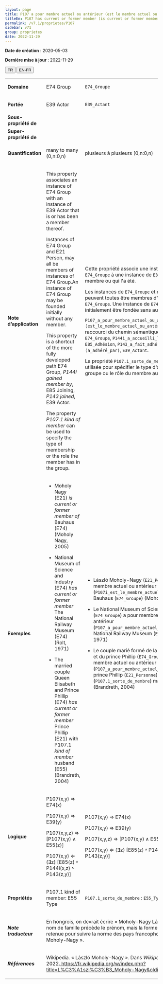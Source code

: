 ```yaml
---
layout: page
title: P107 a pour membre actuel ou antérieur (est le membre actuel ou antérieur de)
titleEn: P107 has current or former member (is current or former member of) - a pour membre actuel ou antérieur (est le membre actuel ou antérieur de)
permalink: /v7.1/proprietes/P107
sidebar: v71
group: proprietes
date: 2022-11-29
---
```


**Date de création** : 2020-05-03

**Dernière mise à jour** : 2022-11-29

<div class="lang-buttons">
  <button id="fr" class="activate">FR</button>
  <button id="en-fr">EN-FR</button>
</div>

<table>
				<tbody>
				<tr>
					<td><strong>Domaine</strong></td>
					<td class="en"><p>E74 Group</p>
							</td>
						<td><p><code class="language-plaintext highlighter-rouge">E74_Groupe</code></p>
							</td>
						</tr>
					<tr>
					<td><strong>Portée</strong></td>
					<td class="en"><p>E39 Actor</p>
							</td>
						<td><p><code class="language-plaintext highlighter-rouge">E39_Actant</code></p>
							</td>
						</tr>
					<tr>
					<td><strong>Sous-propriété de</strong></td>
					<td class="en"><p></p>
							</td>
						<td><p></p>
							</td>
						</tr>
					<tr>
					<td><strong>Super-propriété de</strong></td>
					<td class="en"><p></p>
							</td>
						<td><p></p>
							</td>
						</tr>
					<tr>
					<td><strong>Quantification</strong></td>
					<td class="en"><p>many to many (0,n:0,n)</p>
							</td>
						<td><p>plusieurs à plusieurs (0,n:0,n)</p>
							</td>
						</tr>
					<tr>
					<td><strong>Note d’application</strong></td>
					<td class="en"><p>This property associates an instance of E74 Group with an instance of E39 Actor that is or has been a member thereof. </p>
							<p>Instances of E74 Group and E21 Person, may all be members of instances of E74 Group.An instance of E74 Group may be founded initially without any member. </p>
							<p>This property is a shortcut of the more fully developed path E74 Group, <em>P144i gained member by</em>, E85 Joining, <em>P143 joined</em>, E39 Actor. </p>
							<p>The property <em>P107.1 kind of member</em> can be used to specify the type of membership or the role the member has in the group. </p>
							</td>
						<td><p>Cette propriété associe une instance de <code class="language-plaintext highlighter-rouge">E74_Groupe</code> à une instance de <code class="language-plaintext highlighter-rouge">E39_Actant</code> qui en est membre ou qui l'a été.</p>
							<p></p>
							<p>Les instances de <code class="language-plaintext highlighter-rouge">E74_Groupe</code> et de <code class="language-plaintext highlighter-rouge">E21_Personne</code> peuvent toutes être membres d'instances de <code class="language-plaintext highlighter-rouge">E74_Groupe</code>. Une instance de <code class="language-plaintext highlighter-rouge">E74_Groupe</code> peut initialement être fondée sans aucun membre.</p>
							<p></p>
							<p><code class="language-plaintext highlighter-rouge">P107_a_pour_membre_actuel_ou_antérieur (est_le_membre_actuel_ou_antérieur_de)</code> est un raccourci du chemin sémantique suivant : <code class="language-plaintext highlighter-rouge">E74_Groupe</code>, <code class="language-plaintext highlighter-rouge">P144i_a_accueilli_le_membre_par</code>, <code class="language-plaintext highlighter-rouge">E85_Adhésion</code>, <code class="language-plaintext highlighter-rouge">P143_a_fait_adhérer (a_adhéré_par)</code>, <code class="language-plaintext highlighter-rouge">E39_Actant</code>.</p>
							<p></p>
							<p>La propriété <code class="language-plaintext highlighter-rouge">P107.1_sorte_de_membre</code> peut être utilisée pour spécifier le type d'appartenance au groupe ou le rôle du membre au sein de celui-ci.</p>
							</td>
						</tr>
					<tr>
					<td><strong>Exemples</strong></td>
					<td class="en"><ul><li><p>Moholy Nagy (E21) <em>is current or former member of</em> Bauhaus (E74) (Moholy Nagy, 2005) </p>
							</li>
									<li><p>National Museum of Science and Industry (E74) <em>has current or former member</em> The National Railway Museum (E74) (Rolt, 1971)</p>
							</li>
										<li><p>The married couple Queen Elisabeth and Prince Phillip (E74) <em>has current or former member</em> Prince Phillip (E21) with P107.1 <em>kind of member</em> husband (E55) (Brandreth, 2004) </p>
							</li></ul>
										</td>
						<td><ul><li><p>László Moholy-Nagy (<code class="language-plaintext highlighter-rouge">E21_Personne</code>) est le membre actuel ou antérieur du (<code class="language-plaintext highlighter-rouge">P107i_est_le_membre_actuel_ou_antérieur_de</code>) Bauhaus (<code class="language-plaintext highlighter-rouge">E74_Groupe</code>) (Moholy-Nagy, 2005)</p>
							</li>
									<li><p>Le National Museum of Science and Industry (<code class="language-plaintext highlighter-rouge">E74_Groupe</code>) a pour membre actuel ou antérieur (<code class="language-plaintext highlighter-rouge">P107_a_pour_membre_actuel_ou_antérieur</code>) le National Railway Museum (<code class="language-plaintext highlighter-rouge">E74_Groupe</code>) (Rolt, 1971)</p>
							</li>
										<li><p>Le couple marié formé de la reine Elizabeth II et du prince Phillip (<code class="language-plaintext highlighter-rouge">E74_Groupe</code>) a pour membre actuel ou antérieur (<code class="language-plaintext highlighter-rouge">P107_a_pour_membre_actuel_ou_antérieur</code>) le prince Phillip (<code class="language-plaintext highlighter-rouge">E21_Personne</code>) en tant que (<code class="language-plaintext highlighter-rouge">P107.1_sorte_de_membre</code>) mari (<code class="language-plaintext highlighter-rouge">E55_Type</code>) (Brandreth, 2004)</p>
							</li></ul>
										</td>
						</tr>
					<tr>
					<td><strong>Logique</strong></td>
					<td class="en"><p>P107(x,y) ⇒ E74(x)</p>
							<p>P107(x,y) ⇒ E39(y)</p>
							<p>P107(x,y,z) ⇒ [P107(x,y) ∧ E55(z)]</p>
							<p>P107(x,y) ⇐ (∃z) [E85(z) ˄ P144i(x,z) ˄ P143(z,y)]</p>
							</td>
						<td><p>P107(x,y) ⇒ E74(x)</p>
							<p>P107(x,y) ⇒ E39(y)</p>
							<p>P107(x,y,z) ⇒ [P107(x,y) ∧ E55(z)]</p>
							<p>P107(x,y) ⇐ (∃z) [E85(z) ˄ P144i(x,z) ˄ P143(z,y)]</p>
							</td>
						</tr>
					<tr>
					<td><strong>Propriétés</strong></td>
					<td class="en"><p>P107.1 kind of member: E55 Type </p>
							</td>
						<td><p><code class="language-plaintext highlighter-rouge">P107.1_sorte_de_membre</code> : <code class="language-plaintext highlighter-rouge">E55_Type</code></p>
							</td>
						</tr>
					<tr>
					<td><strong><em>Note traducteur</em></strong></td>
					<td colspan="2"><p>En hongrois, on devrait écrire « Moholy-Nagy László » puisque le nom de famille précède le prénom, mais la forme inversée a été retenue pour suivre la norme des pays francophones soit « László Moholy-Nagy ».</p>
							</td>
						</tr>
					<tr>
					<td><strong><em>Références</em></strong></td>
					<td colspan="2"><p>Wikipedia. « László Moholy-Nagy ». Dans <em>Wikipédia</em>, 30 mars 2022.<a href="https://fr.wikipedia.org/w/index.php?title=L%C3%A1szl%C3%B3_Moholy-Nagy&oldid=192385234"><span class="underline"> </span></a><a href="https://fr.wikipedia.org/w/index.php?title=L%C3%A1szl%C3%B3_Moholy-Nagy&oldid=192385234"><span class="underline">https://fr.wikipedia.org/w/index.php?title=L%C3%A1szl%C3%B3_Moholy-Nagy&oldid=192385234</span></a>.<em></em></p>
							</td>
						</tr>
					</tbody>
				</table>
				